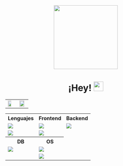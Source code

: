 <div id="header" align="center">
    <img src="https://i.giphy.com/media/v1.Y2lkPTc5MGI3NjExYXhrZW43dGl6NDRxeDU4NnF6cnZwZ2c0YXBwZ3R0d2g3cDN1ZndxZCZlcD12MV9pbnRlcm5hbF9naWZfYnlfaWQmY3Q9Zw/wwg1suUiTbCY8H8vIA/giphy-downsized-large.gif" width="200"/>
    <h1>
        ¡Hey!
        <img src="https://media.giphy.com/media/hvRJCLFzcasrR4ia7z/giphy.gif" width="30px"/>
    </h1>
</div>

<div id="stats" align="center">
    <a href="https://github.com/anuraghazra/github-readme-stats">
    <table>
        <td><img align="center" src="https://github-readme-stats.vercel.app/api?username=mauricio-ach&show_icons=true&theme=aura&count_private=true" width="70%"/></td>
        <td><img align="center" src="https://github-readme-stats.vercel.app/api/top-langs/?username=mauricio-ach&layout=compact&langs_count=10&theme=aura" width="87%"/></td>
    </table>
</a>
</div>

<div id="techs" align="center">
    <table style="border: none">
        <tr>
            <th>Lenguajes</th>
            <th>Frontend</th>
            <th>Backend</th>
        </tr>
        <tr>
            <td><img src="https://skillicons.dev/icons?i=js,python"/></td>
            <td><img src="https://skillicons.dev/icons?i=bootstrap,react,figma"/></td>
            <td><img src="https://skillicons.dev/icons?i=nodejs,symfony"/></td>
        </tr>
        <tr>
            <td><img src="https://skillicons.dev/icons?i=java,php"/></td>
            <td><img src="https://skillicons.dev/icons?i=css,html"/></td>
        </tr>
        <tr>
            <th>DB</th>
            <th>OS</th>
        </tr>
        <tr>
            <td><img src="https://skillicons.dev/icons?i=mysql,postgresql"/></td>
            <td><img src="https://skillicons.dev/icons?i=windows,mint,ubuntu"/></td>
        </tr>
        <tr>
            <td></td>
            <td><img src="https://skillicons.dev/icons?i=debian,powershell"/></td>
        </tr>
    </table>
</div>
